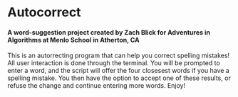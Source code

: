 # Autocorrect
#### A word-suggestion project created by Zach Blick for Adventures in Algorithms at Menlo School in Atherton, CA

This is an autorrecting program that can help you correct spelling mistakes! All user interaction is done through the terminal. You will be prompted to enter a word, and the script will offer the four closesest words if you have a spelling mistake. You then have the option to accept one of these results, or refuse the change and continue entering more words. Enjoy!
